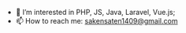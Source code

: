 - 👀 I’m interested in PHP, JS, Java, Laravel, Vue.js;
- 📫 How to reach me: sakensaten1409@gmail.com
